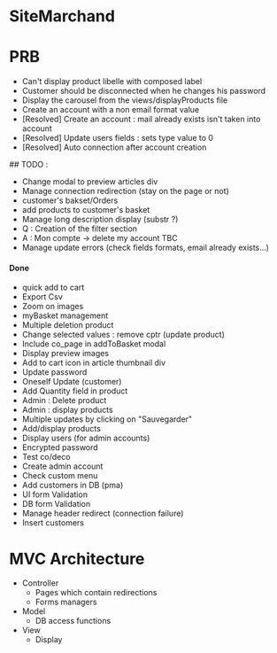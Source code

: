 # SiteMarchand

# PRB
* Can't display product libelle with composed label
* Customer should be disconnected when he changes his password
* Display the carousel from the views/displayProducts file
* Create an account with a non email format value
* [Resolved] Create an account : mail already exists isn't taken into account
* [Resolved] Update users fields : sets type value to 0 
* [Resolved] Auto connection after account creation


## TODO :
* Change modal to preview articles div
* Manage connection redirection (stay on the page or not)
* customer's bakset/Orders
* add products to customer's basket
* Manage long description display (substr ?)
* Q : Creation of the filter section 
* A : Mon compte -> delete my account TBC
* Manage update errors (check fields formats, email already exists...)

#### Done
* quick add to cart
* Export Csv
* Zoom on images
* myBasket management
* Multiple deletion product
* Change selected values : remove cptr (update product)
* Include co_page in addToBasket modal
* Display preview images
* Add to cart icon in article thumbnail div
* Update password
* Oneself Update (customer)
* Add Quantity field in product
* Admin : Delete product
* Admin : display products
* Multiple updates by clicking on "Sauvegarder"
* Add/display products
* Display users (for admin accounts)
* Encrypted password
* Test co/deco
* Create admin account
* Check custom menu
* Add customers in DB (pma)
* UI form Validation
* DB form Validation
* Manage header redirect (connection failure) 
* Insert customers

# MVC Architecture
* Controller
	* Pages which contain redirections 
	* Forms managers
* Model
	* DB access functions
* View 
	* Display
